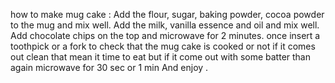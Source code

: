 how to make mug cake  :
Add the flour, sugar, baking powder, cocoa powder to the mug and mix well.
Add the milk, vanilla essence and oil and mix well. Add chocolate chips on the top and microwave for 2 minutes.
once insert a toothpick or a fork to check that the mug cake is cooked or not if it comes out clean that mean it time to eat but if it come out with some batter than again microwave for 30 sec or 1 min 
And enjoy .

